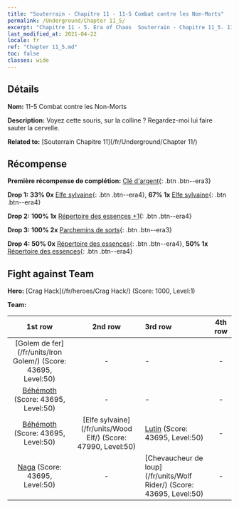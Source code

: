 ```yaml
---
title: "Souterrain - Chapitre 11 - 11-5 Combat contre les Non-Morts"
permalink: /Underground/Chapter 11_5/
excerpt: "Chapitre 11 - 5. Era of Chaos  Souterrain - Chapitre 11_5. 11-5 Combat contre les Non-Morts"
last_modified_at: 2021-04-22
locale: fr
ref: "Chapter 11_5.md"
toc: false
classes: wide
---
```


## Détails

 **Nom:** 11-5 Combat contre les Non-Morts

 **Description:** Voyez cette souris, sur la colline ? Regardez-moi lui faire sauter la cervelle.

 **Related to:** [Souterrain Chapitre 11](/fr/Underground/Chapter 11/)

## Récompense

 **Première récompense de complétion:** [Clé d'argent](/ItemsFR/con_693/){: .btn .btn--era3}

 **Drop 1:** **33% 0x** [Elfe sylvaine](/ItemsFR/unt_201/){: .btn .btn--era4}, **67% 1x** [Elfe sylvaine](/ItemsFR/unt_201/){: .btn .btn--era4}

 **Drop 2:** **100% 1x** [Répertoire des essences +1](/ItemsFR/mat_46/){: .btn .btn--era4}

 **Drop 3:** **100% 2x** [Parchemins de sorts](/ItemsFR/con_694/){: .btn .btn--era3}

 **Drop 4:** **50% 0x** [Répertoire des essences](/ItemsFR/mat_39/){: .btn .btn--era4}, **50% 1x** [Répertoire des essences](/ItemsFR/mat_39/){: .btn .btn--era4}


## Fight against Team
 **Hero:** [Crag Hack](/fr/heroes/Crag Hack/) (Score: 1000, Level:1)

 **Team:**


  | 1st row | 2nd row | 3rd row | 4th row |
  |:----:|:----:|:----|:----:|
  | [Golem de fer](/fr/units/Iron Golem/) (Score: 43695, Level:50)  | - | - | - |
  | [Béhémoth](/fr/units/Behemoth/) (Score: 43695, Level:50)  | - | - | - |
  | [Béhémoth](/fr/units/Behemoth/) (Score: 43695, Level:50)  | [Elfe sylvaine](/fr/units/Wood Elf/) (Score: 47990, Level:50)  | [Lutin](/fr/units/Gremlin/) (Score: 43695, Level:50)  | - |
  | [Naga](/fr/units/Naga/) (Score: 43695, Level:50)  | - | [Chevaucheur de loup](/fr/units/Wolf Rider/) (Score: 43695, Level:50)  | - |


